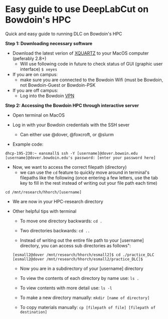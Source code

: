 # Easy guide to use DeepLabCut on Bowdoin's HPC
Quick and easy guide to running DLC on Bowdoin's HPC

**Step 1: Downloading necessary software**
  - Download the latest verion of [XQUARTZ](https://www.xquartz.org/) to your MacOS computer (peferably 2.8+)
    - Will use following code in future to check status of GUI (graphic user interface) ``` $ xeyes ```
  - If you are on campus:
    - make sure you are connected to the Bowdoin Wifi (must be Bowdoin, not Bowdoin-Guest or Bowdoin-PSK
  - If you are off campus:
    - Log into the Bowdoin [VPN](https://bowdoin.teamdynamix.com/TDClient/1814/Portal/KB/ArticleDet?ID=99743)


**Step 2: Accessing the Bowdoin HPC through interactive server**
  - Open terminal on MacOS
  - Log in with your Bowdoin credentials with the SSH sever
    - Can either use @dover, @foxcroft, or @slurm

  - Example code:

  ``` terminal
  dhcp-195-230:~ eansmall$ ssh -Y [username]@dover.bowoin.edu
  [username]@dover.bowdoin.edu's password: [enter your password here]
  ```
  
  - Now, we want to access the correct filepath (directory)
    - we can use the ```cd``` feature to quickly move around in terminal's filepaths like the following (once entering a few letters, use the tab key to fill in       the rest instead of writing out your file path each time)
  ``` terminal
  cd /mnt/research/hhorch/[username]
  ```
  - We are now in your HPC-research directory

  - Other helpful tips with terminal

      - To move one directory backwards: ```cd .```
  
      - Two directories backwards: ```cd ..```
  
      - Instead of writing out the entire file path to your [username] directory, you can access sub directories as follows":
      ```
      [esmall2@dover /mnt/research/hhorch/esmall2]$ cd ./practice_DLC
      [esmall2@dover /mnt/research/hhorch/esmall2/practice_DLC]$
      ```
      - Now you are in a subdirectory of your [username] directory
  
      - To view the contents of each directory by name use: ```ls .```
  
      - To view contents with more detail use: ```ls -l```
  
      - To make a new directory manually: ```mkdir [name of directory]```
        
      - To copy materials manually: ```cp [filepath of file] [filepath of destination]```
  
  
  
      
